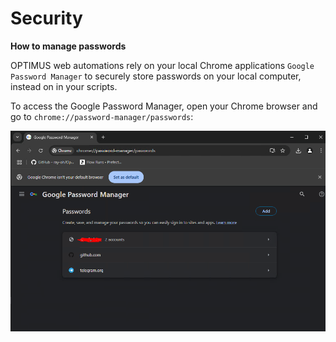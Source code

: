 # Security

**How to manage passwords**  

OPTIMUS web automations rely on your local Chrome applications `Google Password Manager` to securely store passwords on your local computer, instead on in your scripts.

To access the Google Password Manager, open your Chrome browser and go to `chrome://password-manager/passwords`:  

![Google Password Manager](../assets/images/google-password-manager.PNG)


